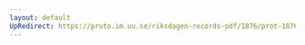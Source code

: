```yaml
---
layout: default
UpRedirect: https://pruto.im.uu.se/riksdagen-records-pdf/1876/prot-1876--ak--032/prot-1876--ak--032_060.pdf
---
```

